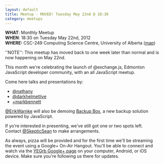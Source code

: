```yaml
---
layout: default
title: Meetup - MOVED! Tuesday May 22nd @ 18:30
category: meetups
---
```


**WHAT**: Monthly Meetup  
**WHEN**: 18:30 on Tuesday May 22nd, 2012  
**WHERE:** CSC-249 Computing Science Centre, University of Alberta ([map](http://maps.google.ca/maps/place?q=computing+science,+edmonton&hl=en&ftid=0x53a0218a9ccbcfa5:0xaae88fa1314cc64e))

''NOTE'': This meetup has moved back to one week later than normal and is now happening on May 22nd.

This month we're celebrating the launch of @exchange.js, Edmonton JavaScript developer community, with an all JavaScript meetup.

Come here talks and presentations by:

 * [@nathany](http://twitter.com/nathany)
 * [@darkhelmetlive](http://twitter.com/darkhelmetlive)
 * [+markbennett](http://gplus.to/markbennett)

 [@ErikWarnke](http://twitter.com/erikwarnke) will also be demoing [Backup Box](https://mybackupbox.com/), a new backup solution powered by JavaScript.

 If yo're interested in presenting, we've still got one or two spots left. Contact [@SkepticSean](http://twitter.com/skepticsean) to make arrangements.

 As always, pizza will be provided and for the first time we'll be streaming the event using a Google+ On-Air Hangout. You'll be able to connect and watch via the [YEGrb Google+ page](https://plus.google.com/116923764087972001994/posts) on your computer, Android, or iOS device. Make sure you're following us there for updates.
